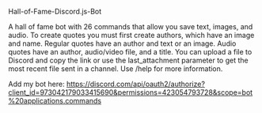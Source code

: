 Hall-of-Fame-Discord.js-Bot

A hall of fame bot with 26 commands that allow you save text, images, and audio. To create quotes you must first create authors, which have an image and name. Regular quotes have an author and text or an image. Audio quotes have an author, audio/video file, and a title. You can upload a file to Discord and copy the link or use the last_attachment parameter to get the most recent file sent in a channel. Use /help for more information.

Add my bot here: https://discord.com/api/oauth2/authorize?client_id=973042179033415690&permissions=423054793728&scope=bot%20applications.commands